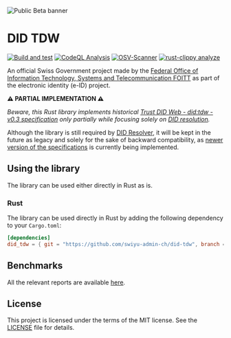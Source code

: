 ![Public Beta banner](https://github.com/swiyu-admin-ch/swiyu-admin-ch.github.io/blob/main/assets/images/github-banner.jpg)

# DID TDW

[![Build and test](https://github.com/swiyu-admin-ch/did-tdw/actions/workflows/build-and-test.yml/badge.svg)](https://github.com/swiyu-admin-ch/did-tdw/actions/workflows/build-and-test.yml)
[![CodeQL Analysis](https://github.com/swiyu-admin-ch/did-tdw/actions/workflows/codeql-analyze.yml/badge.svg)](https://github.com/swiyu-admin-ch/did-tdw/actions/workflows/codeql-analyze.yml)
[![OSV-Scanner](https://github.com/swiyu-admin-ch/did-tdw/actions/workflows/osv-scanner.yml/badge.svg)](https://github.com/swiyu-admin-ch/did-tdw/actions/workflows/osv-scanner.yml)
[![rust-clippy analyze](https://github.com/swiyu-admin-ch/did-tdw/actions/workflows/clippy.yml/badge.svg)](https://github.com/swiyu-admin-ch/did-tdw/actions/workflows/clippy.yml)

An official Swiss Government project made by
the [Federal Office of Information Technology, Systems and Telecommunication FOITT](https://www.bit.admin.ch/)
as part of the electronic identity (e-ID) project.

**⚠️ PARTIAL IMPLEMENTATION ⚠️**

*Beware, this Rust library implements historical [Trust DID Web - did:tdw - v0.3 specification](https://identity.foundation/didwebvh/v0.3)
only partially while focusing solely on [DID resolution](https://identity.foundation/didwebvh/v0.3/#read-resolve).*

Although the library is still required by [DID Resolver](https://github.com/swiyu-admin-ch/didresolver), it will be kept
in the future as legacy and solely for the sake of backward compatibility, as [newer version of the specifications](https://identity.foundation/didwebvh/v1.0) is currently being implemented.

## Using the library

The library can be used either directly in Rust as is.

### Rust

The library can be used directly in Rust by adding the following dependency to your `Cargo.toml`:

````toml
[dependencies]
did_tdw = { git = "https://github.com/swiyu-admin-ch/did-tdw", branch = "main" }
````

## Benchmarks

All the relevant reports are available [here](criterion/README.md).

## License

This project is licensed under the terms of the MIT license. See the [LICENSE](LICENSE.md) file for details.
